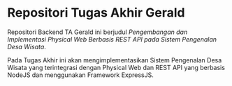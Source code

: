 # Repositori Tugas Akhir Gerald

Repositori Backend TA Gerald ini berjudul *Pengembangan dan Implementasi Physical Web Berbasis REST API pada Sistem Pengenalan Desa Wisata*.

Pada Tugas Akhir ini akan mengimplementasikan Sistem Pengenalan Desa Wisata yang terintegrasi dengan Physical Web dan REST API yang berbasis NodeJS dan menggunakan Framework ExpressJS.